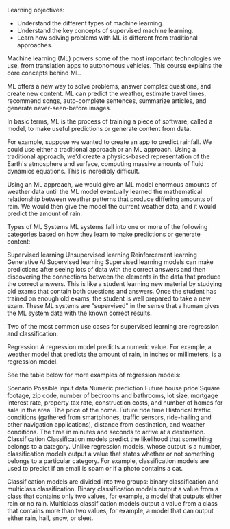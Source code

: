 Learning objectives:
- Understand the different types of machine learning.
- Understand the key concepts of supervised machine learning.
- Learn how solving problems with ML is different from traditional approaches.

Machine learning (ML) powers some of the most important technologies we use, from translation apps to autonomous vehicles. This course explains the core concepts behind ML.

ML offers a new way to solve problems, answer complex questions, and create new content. ML can predict the weather, estimate travel times, recommend songs, auto-complete sentences, summarize articles, and generate never-seen-before images.

In basic terms, ML is the process of training a piece of software, called a model, to make useful predictions or generate content from data.

For example, suppose we wanted to create an app to predict rainfall. We could use either a traditional approach or an ML approach. Using a traditional approach, we'd create a physics-based representation of the Earth's atmosphere and surface, computing massive amounts of fluid dynamics equations. This is incredibly difficult.

Using an ML approach, we would give an ML model enormous amounts of weather data until the ML model eventually learned the mathematical relationship between weather patterns that produce differing amounts of rain. We would then give the model the current weather data, and it would predict the amount of rain.

Types of ML Systems
ML systems fall into one or more of the following categories based on how they learn to make predictions or generate content:

Supervised learning
Unsupervised learning
Reinforcement learning
Generative AI
Supervised learning
Supervised learning models can make predictions after seeing lots of data with the correct answers and then discovering the connections between the elements in the data that produce the correct answers. This is like a student learning new material by studying old exams that contain both questions and answers. Once the student has trained on enough old exams, the student is well prepared to take a new exam. These ML systems are "supervised" in the sense that a human gives the ML system data with the known correct results.

Two of the most common use cases for supervised learning are regression and classification.

Regression
A regression model predicts a numeric value. For example, a weather model that predicts the amount of rain, in inches or millimeters, is a regression model.

See the table below for more examples of regression models:

Scenario	Possible input data	Numeric prediction
Future house price	Square footage, zip code, number of bedrooms and bathrooms, lot size, mortgage interest rate, property tax rate, construction costs, and number of homes for sale in the area.	The price of the home.
Future ride time	Historical traffic conditions (gathered from smartphones, traffic sensors, ride-hailing and other navigation applications), distance from destination, and weather conditions.	The time in minutes and seconds to arrive at a destination.
Classification
Classification models predict the likelihood that something belongs to a category. Unlike regression models, whose output is a number, classification models output a value that states whether or not something belongs to a particular category. For example, classification models are used to predict if an email is spam or if a photo contains a cat.

Classification models are divided into two groups: binary classification and multiclass classification. Binary classification models output a value from a class that contains only two values, for example, a model that outputs either rain or no rain. Multiclass classification models output a value from a class that contains more than two values, for example, a model that can output either rain, hail, snow, or sleet.
